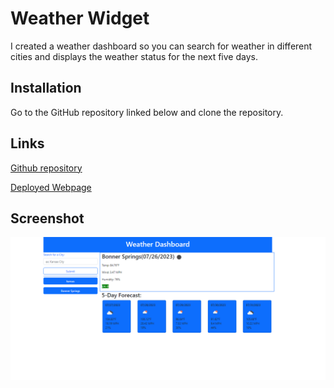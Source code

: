 # Weather Widget

I created a weather dashboard so you can search for weather in different cities and displays the weather status for the next five days. 

## Installation
Go to the GitHub repository linked below and clone the repository.

## Links

[Github repository](https://github.com/livschif/weather-dashboard)

[Deployed Webpage](https://livschif.github.io/weather-dashboard/)


## Screenshot
![Mockup photo](/mockup.png)